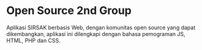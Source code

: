 # Open Source 2nd Group
Aplikasi SIRSAK berbasis Web, dengan komunitas open source yang dapat dikembangkan, aplikasi ini dilengkapi dengan bahasa pemograman JS, HTML, PHP dan CSS.
